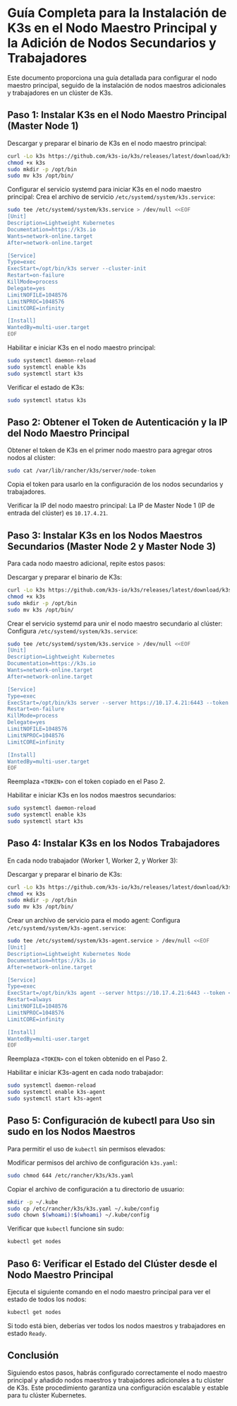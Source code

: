 # Guía Completa para la Instalación de K3s en el Nodo Maestro Principal y la Adición de Nodos Secundarios y Trabajadores

Este documento proporciona una guía detallada para configurar el nodo maestro principal, seguido de la instalación de nodos maestros adicionales y trabajadores en un clúster de K3s.

## Paso 1: Instalar K3s en el Nodo Maestro Principal (Master Node 1)

Descargar y preparar el binario de K3s en el nodo maestro principal:

```bash
curl -Lo k3s https://github.com/k3s-io/k3s/releases/latest/download/k3s
chmod +x k3s
sudo mkdir -p /opt/bin
sudo mv k3s /opt/bin/
```

Configurar el servicio systemd para iniciar K3s en el nodo maestro principal: Crea el archivo de servicio `/etc/systemd/system/k3s.service`:

```bash
sudo tee /etc/systemd/system/k3s.service > /dev/null <<EOF
[Unit]
Description=Lightweight Kubernetes
Documentation=https://k3s.io
Wants=network-online.target
After=network-online.target

[Service]
Type=exec
ExecStart=/opt/bin/k3s server --cluster-init
Restart=on-failure
KillMode=process
Delegate=yes
LimitNOFILE=1048576
LimitNPROC=1048576
LimitCORE=infinity

[Install]
WantedBy=multi-user.target
EOF
```

Habilitar e iniciar K3s en el nodo maestro principal:

```bash
sudo systemctl daemon-reload
sudo systemctl enable k3s
sudo systemctl start k3s
```

Verificar el estado de K3s:

```bash
sudo systemctl status k3s
```

## Paso 2: Obtener el Token de Autenticación y la IP del Nodo Maestro Principal

Obtener el token de K3s en el primer nodo maestro para agregar otros nodos al clúster:

```bash
sudo cat /var/lib/rancher/k3s/server/node-token
```

Copia el token para usarlo en la configuración de los nodos secundarios y trabajadores.

Verificar la IP del nodo maestro principal: La IP de Master Node 1 (IP de entrada del clúster) es `10.17.4.21`.

## Paso 3: Instalar K3s en los Nodos Maestros Secundarios (Master Node 2 y Master Node 3)

Para cada nodo maestro adicional, repite estos pasos:

Descargar y preparar el binario de K3s:

```bash
curl -Lo k3s https://github.com/k3s-io/k3s/releases/latest/download/k3s
chmod +x k3s
sudo mkdir -p /opt/bin
sudo mv k3s /opt/bin/
```

Crear el servicio systemd para unir el nodo maestro secundario al clúster: Configura `/etc/systemd/system/k3s.service`:

```bash
sudo tee /etc/systemd/system/k3s.service > /dev/null <<EOF
[Unit]
Description=Lightweight Kubernetes
Documentation=https://k3s.io
Wants=network-online.target
After=network-online.target

[Service]
Type=exec
ExecStart=/opt/bin/k3s server --server https://10.17.4.21:6443 --token <TOKEN>
Restart=on-failure
KillMode=process
Delegate=yes
LimitNOFILE=1048576
LimitNPROC=1048576
LimitCORE=infinity

[Install]
WantedBy=multi-user.target
EOF
```

Reemplaza `<TOKEN>` con el token copiado en el Paso 2.

Habilitar e iniciar K3s en los nodos maestros secundarios:

```bash
sudo systemctl daemon-reload
sudo systemctl enable k3s
sudo systemctl start k3s
```

## Paso 4: Instalar K3s en los Nodos Trabajadores

En cada nodo trabajador (Worker 1, Worker 2, y Worker 3):

Descargar y preparar el binario de K3s:

```bash
curl -Lo k3s https://github.com/k3s-io/k3s/releases/latest/download/k3s
chmod +x k3s
sudo mkdir -p /opt/bin
sudo mv k3s /opt/bin/
```

Crear un archivo de servicio para el modo agent: Configura `/etc/systemd/system/k3s-agent.service`:

```bash
sudo tee /etc/systemd/system/k3s-agent.service > /dev/null <<EOF
[Unit]
Description=Lightweight Kubernetes Node
Documentation=https://k3s.io
After=network-online.target

[Service]
Type=exec
ExecStart=/opt/bin/k3s agent --server https://10.17.4.21:6443 --token <TOKEN>
Restart=always
LimitNOFILE=1048576
LimitNPROC=1048576
LimitCORE=infinity

[Install]
WantedBy=multi-user.target
EOF
```

Reemplaza `<TOKEN>` con el token obtenido en el Paso 2.

Habilitar e iniciar K3s-agent en cada nodo trabajador:

```bash
sudo systemctl daemon-reload
sudo systemctl enable k3s-agent
sudo systemctl start k3s-agent
```

## Paso 5: Configuración de kubectl para Uso sin sudo en los Nodos Maestros

Para permitir el uso de `kubectl` sin permisos elevados:

Modificar permisos del archivo de configuración `k3s.yaml`:

```bash
sudo chmod 644 /etc/rancher/k3s/k3s.yaml
```

Copiar el archivo de configuración a tu directorio de usuario:

```bash
mkdir -p ~/.kube
sudo cp /etc/rancher/k3s/k3s.yaml ~/.kube/config
sudo chown $(whoami):$(whoami) ~/.kube/config
```

Verificar que `kubectl` funcione sin sudo:

```bash
kubectl get nodes
```

## Paso 6: Verificar el Estado del Clúster desde el Nodo Maestro Principal

Ejecuta el siguiente comando en el nodo maestro principal para ver el estado de todos los nodos:

```bash
kubectl get nodes
```

Si todo está bien, deberías ver todos los nodos maestros y trabajadores en estado `Ready`.

## Conclusión

Siguiendo estos pasos, habrás configurado correctamente el nodo maestro principal y añadido nodos maestros y trabajadores adicionales a tu clúster de K3s. Este procedimiento garantiza una configuración escalable y estable para tu clúster Kubernetes.
